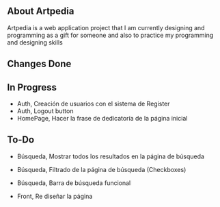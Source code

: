 ## About Artpedia

Artpedia is a web application project that I am currently designing and programming as a gift for someone and also to practice
my programming and designing skills

## Changes Done

## In Progress

- Auth, Creación de usuarios con el sistema de Register
- Auth, Logout button
- HomePage, Hacer la frase de dedicatoría de la página inicial

## To-Do

- Búsqueda, Mostrar todos los resultados en la página de búsqueda
- Búsqueda, Filtrado de la página de búsqueda (Checkboxes)
- Búsqueda, Barra de búsqueda funcional

- Front, Re diseñar la página
